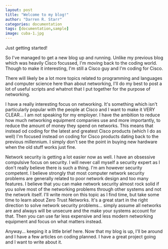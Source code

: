 ```yaml
---
layout: post
title: "Welcome to my blog!"
author: "Darren R. Starr"
categories: documentation
tags: [documentation,sample]
image: cuba-1.jpg
---
```


Just getting started!

So I've managed to get a new blog up and running. Unlike my previous blog which was heavily Cisco focussed, I'm moving back to the coding world. Though to make it interesting, I'm still a Cisco guy and I'm coding for Cisco.

There will likely be a lot more topics related to programming and languages and computer science here than about networking, I'll do my best to post a lot of useful scripts and whatnot that I put together for the purpose of networking.

I have a really interesting focus on networking. It's something which isn't particularly popular with the people at Cisco and I want to make it VERY CLEAR... I am not speaking for my employer. I have the ambition to reduce how much networking equipment companies use and more importantly, to reduce the amount of money they spend on networks. This means that instead od coding for the latest and greatest Cisco products (which I do as well) I'm focused instead on coding for Cisco products dating back to the previous millennium. I simply don't see the point in buying new hardware when the old stuff works just fine.

Network security is getting a lot easier now as well. I have an obsessive compulsive focus on security. I will never call myself a security expert as I don't really believe there is such a thing. I'm am however security competent. I believe strongly that most computer network security problems are generally related to poor network design and too many features. I believe that you can make network security almost rock solid if you solve most of the networking problems through other systems and not the network itself. I'll write more on this topic as I find time, but take some time to learn about Zero Trust Networks. It's a great start in the right direction to solve network security problems... simply assume all networks are and always will be unsecure and the make your systems account for that. Then you can use far less expensive and less modern networking equipment and focus on what matters instead.

Anyway... keeping it a little brief here. Now that my blog is up, I'll be around and I have a few articles on coding planned. I have a great project going and I want to write about it.